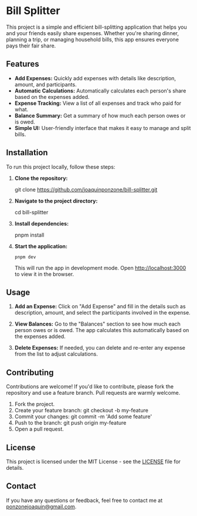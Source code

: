 # Bill Splitter

This project is a simple and efficient bill-splitting application that helps you and your friends easily share expenses. Whether you're sharing dinner, planning a trip, or managing household bills, this app ensures everyone pays their fair share.

## Features

- **Add Expenses:** Quickly add expenses with details like description, amount, and participants.
- **Automatic Calculations:** Automatically calculates each person's share based on the expenses added.
- **Expense Tracking:** View a list of all expenses and track who paid for what.
- **Balance Summary:** Get a summary of how much each person owes or is owed.
- **Simple UI:** User-friendly interface that makes it easy to manage and split bills.

## Installation

To run this project locally, follow these steps:

1.  **Clone the repository:**

    git clone https://github.com/joaquinponzone/bill-splitter.git

2.  **Navigate to the project directory:**

    cd bill-splitter

3.  **Install dependencies:**

    pnpm install

4.  **Start the application:**

        pnpm dev

    This will run the app in development mode. Open [http://localhost:3000](http://localhost:3000) to view it in the browser.

## Usage

1. **Add an Expense:** Click on "Add Expense" and fill in the details such as description, amount, and select the participants involved in the expense.
2. **View Balances:** Go to the "Balances" section to see how much each person owes or is owed. The app calculates this automatically based on the expenses added.

3. **Delete Expenses:** If needed, you can delete and re-enter any expense from the list to adjust calculations.

## Contributing

Contributions are welcome! If you'd like to contribute, please fork the repository and use a feature branch. Pull requests are warmly welcome.

1. Fork the project.
2. Create your feature branch: git checkout -b my-feature
3. Commit your changes: git commit -m 'Add some feature'
4. Push to the branch: git push origin my-feature
5. Open a pull request.

## License

This project is licensed under the MIT License - see the [LICENSE](LICENSE) file for details.

## Contact

If you have any questions or feedback, feel free to contact me at [ponzonejoaquin@gmail.com](mailto:ponzonejoaquin@gmail.com).
